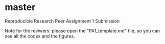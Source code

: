 # master
Reproducible Research Peer Assignment 1 Submission

Note for the reviwers: please open the "PA1_template.md" file, so you can see all the codes and the figures.
